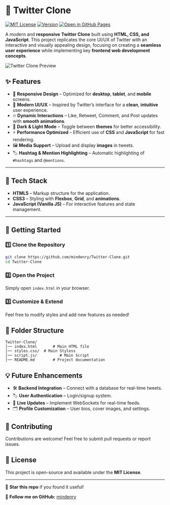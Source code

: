 # 🚀 **Twitter Clone** 
[![MIT License](https://img.shields.io/badge/License-MIT-blue.svg)](https://opensource.org/licenses/MIT)
[![Version](https://img.shields.io/badge/Version-1.0.0-green.svg)](https://github.com/mindenry/Twitter-Clone)
[![Open in GitHub Pages](https://img.shields.io/badge/Open%20in-GitHub%20Pages-9cf.svg)](https://mindenry.github.io/Twitter-Clone/)

A modern and **responsive** **Twitter Clone** built using **HTML, CSS, and JavaScript**. This project replicates the core UI/UX of Twitter with an interactive and visually appealing design, focusing on creating a **seamless user experience** while implementing key **frontend web development concepts**.

![Twitter Clone Preview](https://your-image-link-here.com/preview.png)

## ✨ **Features**  

- 📱 **Responsive Design** – Optimized for **desktop**, **tablet**, and **mobile** screens.
- 🎨 **Modern UI/UX** – Inspired by Twitter’s interface for a **clean**, **intuitive** user experience.
- 🔥 **Dynamic Interactions** – Like, Retweet, Comment, and Post updates with **smooth animations**.
- 🌙 **Dark & Light Mode** – Toggle between **themes** for better accessibility.
- ⚡ **Performance Optimized** – Efficient use of **CSS** and **JavaScript** for fast rendering.
- 🖼 **Media Support** – Upload and display **images** in tweets.
- 🏷 **Hashtag & Mention Highlighting** – Automatic highlighting of `#hashtags` and `@mentions`.

---

## 📂 **Tech Stack**
- **HTML5** – Markup structure for the application.
- **CSS3** – Styling with **Flexbox**, **Grid**, and **animations**.
- **JavaScript (Vanilla JS)** – For interactive features and state management.

---

## 🚀 **Getting Started**

### 1️⃣ **Clone the Repository**

```bash
git clone https://github.com/mindenry/Twitter-Clone.git
cd Twitter-Clone
```

### 2️⃣ Open the Project
Simply open `index.html` in your browser.

### 3️⃣ Customize & Extend
Feel free to modify styles and add new features as needed!

## 📌 Folder Structure
```
Twitter-Clone/
│── index.html       # Main HTML file
│── styles.css/  # Main Styless
│── script.js/          # Main Script
│── README.md        # Project documentation
```

## 💡 Future Enhancements
- 🛠 **Backend Integration** – Connect with a database for real-time tweets.
- 🏷 **User Authentication** – Login/signup system.
- 📡 **Live Updates** – Implement WebSockets for real-time feeds.
- 🗂 **Profile Customization** – User bios, cover images, and settings.

## 🤝 Contributing
Contributions are welcome! Feel free to submit pull requests or report issues.

## 📜 License
This project is open-source and available under the **MIT License**.

---

🌟 **Star this repo** if you found it useful!

🔗 **Follow me on GitHub:** [mindenry](https://github.com/mindenry)

